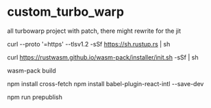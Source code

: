 # custom_turbo_warp
all turbowarp project with patch, there might rewrite for the jit 


curl --proto '=https' --tlsv1.2 -sSf https://sh.rustup.rs | sh

curl https://rustwasm.github.io/wasm-pack/installer/init.sh -sSf | sh


wasm-pack build


npm install cross-fetch
npm install babel-plugin-react-intl --save-dev

npm run prepublish